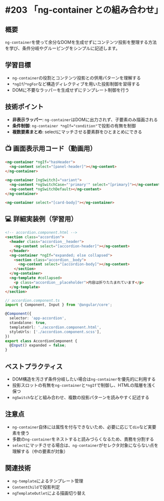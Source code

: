 # #203 「ng-container との組み合わせ」

## 概要
`ng-container`を使って余分なDOMを生成せずにコンテンツ投影を整理する方法を学び、条件分岐やグルーピングをシンプルに記述します。

## 学習目標
- `ng-container`の役割とコンテンツ投影との併用パターンを理解する
- `*ngIf`/`*ngFor`など構造ディレクティブを用いた投影制御を習得する
- DOMに不要なラッパーを生成せずにテンプレート制御を行う

## 技術ポイント
- **非表示ラッパー**: `ng-container`はDOMに出力されず、子要素のみ描画される
- **条件制御**: `ng-container *ngIf="condition"`で投影の有無を制御
- **複数要素まとめ**: selectにマッチさせる要素群をひとまとめにできる

## 📺 画面表示用コード（動画用）

```html
<ng-container *ngIf="hasHeader">
  <ng-content select="[panel-header]"></ng-content>
</ng-container>
```

```html
<ng-container [ngSwitch]="variant">
  <ng-content *ngSwitchCase="'primary'" select="[primary]"></ng-content>
  <ng-content *ngSwitchDefault></ng-content>
</ng-container>
```

```html
<ng-container select="[card-body]"></ng-container>
```

## 💻 詳細実装例（学習用）
```html
<!-- accordion.component.html -->
<section class="accordion">
  <header class="accordion__header">
    <ng-content select="[accordion-header]"></ng-content>
  </header>
  <ng-container *ngIf="expanded; else collapsed">
    <section class="accordion__body">
      <ng-content select="[accordion-body]"></ng-content>
    </section>
  </ng-container>
  <ng-template #collapsed>
    <p class="accordion__placeholder">内容は折りたたまれています</p>
  </ng-template>
</section>
```

```typescript
// accordion.component.ts
import { Component, Input } from '@angular/core';

@Component({
  selector: 'app-accordion',
  standalone: true,
  templateUrl: './accordion.component.html',
  styleUrls: ['./accordion.component.scss'],
})
export class AccordionComponent {
  @Input() expanded = false;
}
```

## ベストプラクティス
- DOM構造を汚さず条件分岐したい場合は`ng-container`を優先的に利用する
- 投影スロットの有無を`ng-container`と`*ngIf`で制御し、HTMLの階層を浅く保つ
- `ngSwitch`などと組み合わせ、複数の投影パターンを読みやすく記述する

## 注意点
- `ng-container`自体には属性を付与できないため、必要に応じて`div`など実要素を使う
- 多数の`ng-container`をネストすると読みづらくなるため、責務を分割する
- `select`にマッチさせる場合は、`ng-container`がセレクタ対象にならない点を理解する（中の要素が対象）

## 関連技術
- `ng-template`によるテンプレート管理
- `ContentChild`で投影判定
- `ngTemplateOutlet`による描画切り替え


